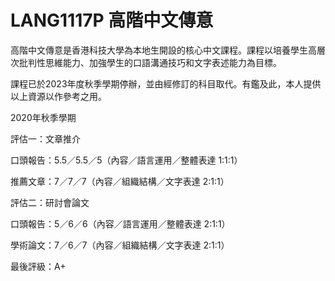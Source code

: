 # LANG1117P 高階中文傳意
高階中文傳意是香港科技大學為本地生開設的核心中文課程。課程以培養學生高層次批判性思維能力、加強學生的口語溝通技巧和文字表述能力為目標。

課程已於2023年度秋季學期停辦，並由經修訂的科目取代。有鑑及此，本人提供以上資源以作參考之用。

2020年秋季學期

評估一：文章推介

口頭報告：5.5／5.5／5（內容／語言運用／整體表達 1:1:1）

推薦文章：7／7／7（內容／組織結構／文字表達 2:1:1）

評估二：研討會論文

口頭報告：5／6／6（內容／語言運用／整體表達 2:1:1）

學術論文：7／6／7（內容／組織結構／文字表達 2:1:1）

最後評級：A+
